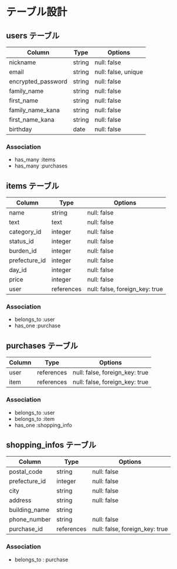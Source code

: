 # テーブル設計

## users テーブル

| Column             | Type   | Options             |
| ------------------ | ------ | ------------------- |
| nickname           | string | null: false         |
| email              | string | null: false, unique |
| encrypted_password | string | null: false         |
| family_name        | string | null: false         |
| first_name         | string | null: false         |
| family_name_kana   | string | null: false         |
| first_name_kana    | string | null: false         |
| birthday           | date   | null: false         |

### Association

- has_many :items
- has_many :purchases

## items テーブル
 
| Column        | Type       | Options                        |
| ------------- | ---------- | ------------------------------ |
| name          | string     | null: false                    |
| text          | text       | null: false                    |
| category_id   | integer    | null: false                    |
| status_id     | integer    | null: false                    |
| burden_id     | integer    | null: false                    |
| prefecture_id | integer    | null: false                    |
| day_id        | integer    | null: false                    |
| price         | integer    | null: false                    |
| user          | references | null: false, foreign_key: true |

### Association

- belongs_to :user
- has_one :purchase

## purchases テーブル

| Column | Type       | Options                        |
| ------ | ---------- | ------------------------------ |
| user   | references | null: false, foreign_key: true |
| item   | references | null: false, foreign_key: true |

### Association

- belongs_to :user
- belongs_to :item
- has_one :shopping_info

## shopping_infos テーブル

| Column        | Type       | Options                        |
| ------------- | ---------- | ------------------------------ |
| postal_code   | string     | null: false                    |
| prefecture_id | integer    | null: false                    |
| city          | string     | null: false                    |
| address       | string     | null: false                    |
| building_name | string     |                                |
| phone_number  | string     | null: false                    |
| purchase_id   | references | null: false, foreign_key: true |

### Association

- belongs_to : purchase